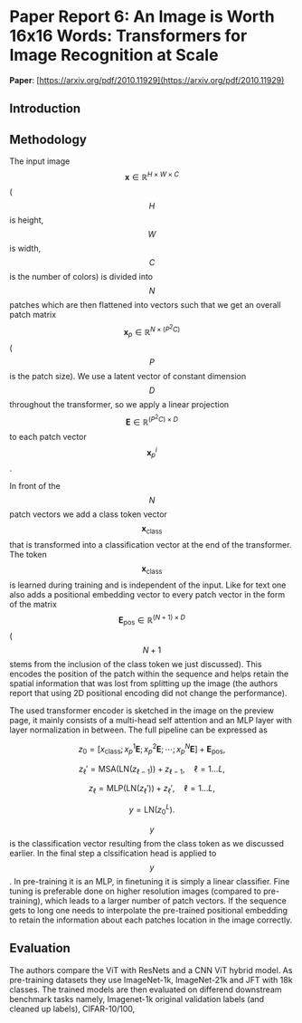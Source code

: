 # Paper Report 6: An Image is Worth 16x16 Words: Transformers for Image Recognition at Scale

**Paper**: [https://arxiv.org/pdf/2010.11929](https://arxiv.org/pdf/2010.11929)

## Introduction


## Methodology

The input image $$ \mathbf{x} \in \mathbb{R}^{H\times W\times C}$$ ($$ H$$ is height, $$ W$$ is width, $$ C$$ is the number of colors) is
divided into $$N$$ patches which are then flattened into vectors such that we get an overall patch matrix $$  \mathbf{x}_p \in \mathbb{R}^{N \times (P^2 C)} $$ ($$ P$$ is the patch size).
We use a latent vector of constant dimension $$D$$ throughout the transformer, so we apply a linear projection $$\mathbf{E} \in \mathbb{R}^{(P^2 C) \times D}$$ to each
patch vector $$ \mathbf{x}_p^i $$.


In front of the $$N$$ patch vectors we 
add a class token vector $$\mathbf{x}_{\text{class}}$$ that is transformed into a classification vector at the end of the transformer. The token $$\mathbf{x}_{\text{class}}$$ is
learned during training and is independent of the input.
Like for text one also adds a positional embedding vector to every patch vector in the form of the matrix $$  \mathbf{E}_{\text{pos}} \in \mathbb{R}^{(N+1) \times D} $$
($$N+1$$ stems from the inclusion of the class token we just discussed). 
This encodes the position of the patch within the sequence and helps retain the spatial information
that was lost from splitting up the image (the authors report that using 2D positional encoding did not change the performance). 

The used transformer encoder is sketched in the image on the preview page, it mainly consists of a multi-head self attention and an MLP layer with layer normalization in between.
The full pipeline can be expressed as 

$$z_0 = \left[ x_{\text{class}}; x_p^1 \mathbf{E}; x_p^2 \mathbf{E}; \cdots ; x_p^N \mathbf{E} \right] + \mathbf{E}_{\text{pos}}, $$

$$z_\ell' = \text{MSA}(\text{LN}(z_{\ell-1})) + z_{\ell-1}, \quad \ell = 1 \dots L, $$

$$z_\ell = \text{MLP}(\text{LN}(z_\ell')) + z_\ell', \quad \ell = 1 \dots L, $$

$$ y = \text{LN}(z_0^L).$$

$$y$$ is the classification vector resulting from the class token as we discussed earlier. In the final step a clssification head is applied to $$y$$.
In pre-training it is an MLP, in finetuning it is simply a linear classifier. Fine tuning is preferable done on higher resolution images (compared to pre-training),
which leads to a larger number of patch vectors. If the sequence gets to long one needs to interpolate the pre-trained positional embedding to retain the
information about each patches location in the image correctly.

## Evaluation

The authors compare the ViT with ResNets and a CNN ViT hybrid model. As pre-training datasets they use ImageNet-1k, ImageNet-21k and JFT with 18k classes.
The trained models are then evaluated on differend downstream benchmark tasks namely, Imagenet-1k original validation labels (and cleaned up labels), CIFAR-10/100,
